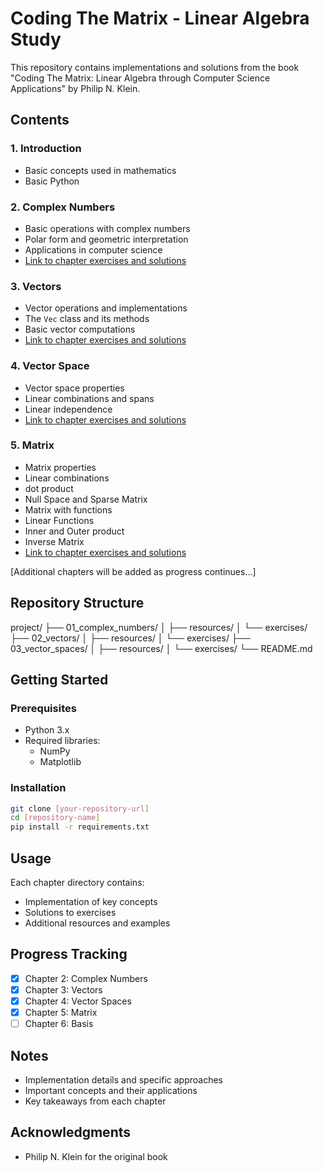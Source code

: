 # Coding The Matrix - Linear Algebra Study

This repository contains implementations and solutions from the book "Coding The Matrix: Linear Algebra through Computer Science Applications" by Philip N. Klein.

## Contents

### 1. Introduction
- Basic concepts used in mathematics
- Basic Python

### 2. Complex Numbers
- Basic operations with complex numbers
- Polar form and geometric interpretation
- Applications in computer science
- [Link to chapter exercises and solutions](./02_complex_numbers/)

### 3. Vectors
- Vector operations and implementations
- The `Vec` class and its methods
- Basic vector computations
- [Link to chapter exercises and solutions](./03_vectors/)

### 4. Vector Space
- Vector space properties
- Linear combinations and spans
- Linear independence
- [Link to chapter exercises and solutions](./04_vector_space/)

### 5. Matrix
- Matrix properties
- Linear combinations
- dot product
- Null Space and Sparse Matrix
- Matrix with functions
- Linear Functions
- Inner and Outer product
- Inverse Matrix
- [Link to chapter exercises and solutions](./05_matrix/)

[Additional chapters will be added as progress continues...]

## Repository Structure

project/
├── 01_complex_numbers/
│ ├── resources/
│ └── exercises/
├── 02_vectors/
│ ├── resources/
│ └── exercises/
├── 03_vector_spaces/
│ ├── resources/
│ └── exercises/
└── README.md

## Getting Started

### Prerequisites
- Python 3.x
- Required libraries:
  - NumPy
  - Matplotlib

### Installation
```bash
git clone [your-repository-url]
cd [repository-name]
pip install -r requirements.txt
```

## Usage
Each chapter directory contains:
- Implementation of key concepts
- Solutions to exercises
- Additional resources and examples

## Progress Tracking
- [x] Chapter 2: Complex Numbers
- [x] Chapter 3: Vectors
- [x] Chapter 4: Vector Spaces
- [x] Chapter 5: Matrix
- [ ] Chapter 6: Basis

## Notes
- Implementation details and specific approaches
- Important concepts and their applications
- Key takeaways from each chapter

## Acknowledgments
- Philip N. Klein for the original book
